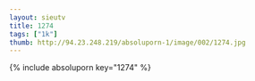 ```yaml
--- 
layout: sieutv
title: 1274
tags: ["1k"]
thumb: http://94.23.248.219/absoluporn-1/image/002/1274.jpg
---
```

{% include absoluporn key="1274" %} 
